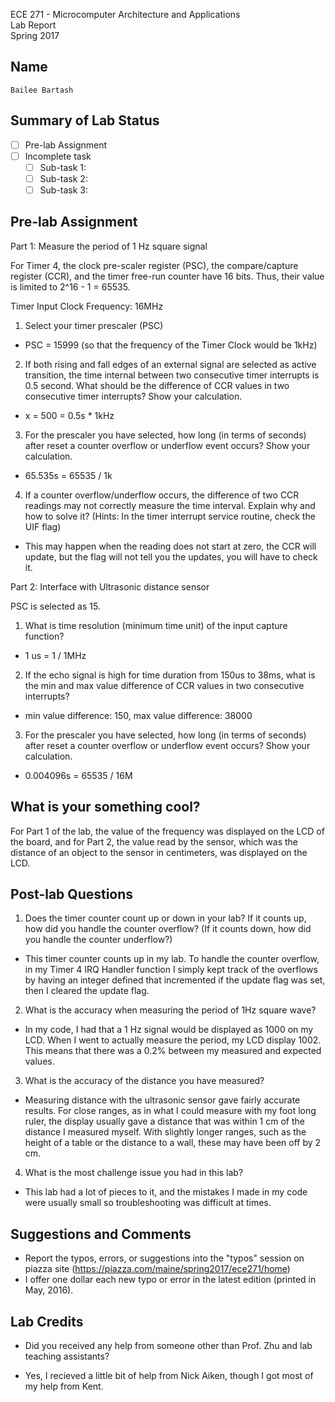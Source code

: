 ECE 271 - Microcomputer Architecture and Applications  
Lab Report  
Spring 2017     


Name
-----------
```
Bailee Bartash
```

Summary of Lab Status
-------
- [ ] Pre-lab Assignment  
- [ ] Incomplete task  
    - [ ] Sub-task 1:   
    - [ ] Sub-task 2:   
    - [ ] Sub-task 3: 

Pre-lab Assignment
-------
Part 1: Measure the period of 1 Hz square signal

For Timer 4, the clock pre-scaler register (PSC), the compare/capture register (CCR), and the timer free-run counter have 16 bits. 
Thus, their value is limited to 2^16 - 1 = 65535.

Timer Input Clock Frequency: 16MHz

1. Select your timer prescaler (PSC)
- PSC = 15999 (so that the frequency of the  Timer Clock would be 1kHz)

2. If both rising and fall edges of an external signal are selected as active transition, the time internal between two consecutive 
timer interrupts is 0.5 second. What should be the difference of CCR values in two consecutive timer interrupts? Show your calculation.
- x = 500 = 0.5s * 1kHz

3. For the prescaler you have selected, how long (in terms of seconds) after reset a counter overflow or underflow event occurs? Show 
your calculation.
- 65.535s = 65535 / 1k

4. If a counter overflow/underflow occurs, the difference of two CCR readings may not correctly measure the time interval. Explain why 
and how to solve it? (Hints: In the timer interrupt service routine, check the UIF flag)
- This may happen when the reading does not start at zero, the CCR will update, but the flag will not tell you the updates, you will have
to check it. 

Part 2: Interface with Ultrasonic distance sensor

PSC is selected as 15.

1. What is time resolution (minimum time unit) of the input capture function?
- 1 us = 1 / 1MHz

2. If the echo signal is high for time duration from 150us to 38ms, what is the min and max value difference of CCR values in two 
consecutive interrupts?
- min value difference: 150, max value difference: 38000

3. For the prescaler you have selected, how long (in terms of seconds) after reset a counter overflow or underflow event occurs? Show 
your calculation.
- 0.004096s = 65535 / 16M

What is your something cool?
-------
For Part 1 of the lab, the value of the frequency was displayed on the LCD of the board, and for Part 2, the value read by the sensor, which was 
the distance of an object to the sensor in centimeters, was displayed on the LCD. 

Post-lab Questions
-------
1. Does the timer counter count up or down in your lab? If it counts up, how did you handle the counter overflow? (If it counts down, 
how did you handle the counter underflow?)
- This timer counter counts up in my lab. To handle the counter overflow, in my Timer 4 IRQ Handler function I simply kept track of the overflows
by having an integer defined that incremented if the update flag was set, then I cleared the update flag. 

2. What is the accuracy when measuring the period of 1Hz square wave?
- In my code, I had that a 1 Hz signal would be displayed as 1000 on my LCD. When I went to actually measure the period, my LCD display 1002. This means
that there was a 0.2% between my measured and expected values.

3. What is the accuracy of the distance you have measured?
- Measuring distance with the ultrasonic sensor gave fairly accurate results. For close ranges, as in what I could measure with my foot long ruler, the
display usually gave a distance that was within 1 cm of the distance I measured myself. With slightly longer ranges, such as the height of a table or the distance
to a wall, these may have been off by 2 cm. 

4. What is the most challenge issue you had in this lab?
- This lab had a lot of pieces to it, and the mistakes I made in my code were usually small so troubleshooting was difficult at times.

Suggestions and Comments
-------
* Report the typos, errors, or suggestions into the "typos" session on piazza site (https://piazza.com/maine/spring2017/ece271/home)
* I offer one dollar each new typo or error in the latest edition (printed in May, 2016).

Lab Credits
-------
* Did you received any help from someone other than Prof. Zhu and lab teaching assistants?
- Yes, I recieved a little bit of help from Nick Aiken, though I got most of my help from Kent.
